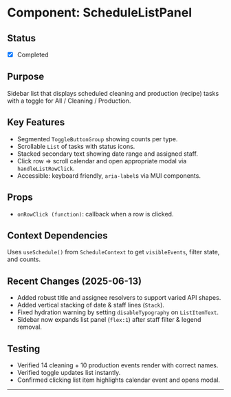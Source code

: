 # Component: ScheduleListPanel

## Status
- [x] Completed

## Purpose
Sidebar list that displays scheduled cleaning and production (recipe) tasks with a toggle for All / Cleaning / Production.

## Key Features
- Segmented `ToggleButtonGroup` showing counts per type.
- Scrollable `List` of tasks with status icons.
- Stacked secondary text showing date range and assigned staff.
- Click row => scroll calendar and open appropriate modal via `handleListRowClick`.
- Accessible: keyboard friendly, `aria-label`s via MUI components.

## Props
- `onRowClick (function)`: callback when a row is clicked.

## Context Dependencies
Uses `useSchedule()` from `ScheduleContext` to get `visibleEvents`, filter state, and counts.

## Recent Changes (2025-06-13)
- Added robust title and assignee resolvers to support varied API shapes.
- Added vertical stacking of date & staff lines (`Stack`).
- Fixed hydration warning by setting `disableTypography` on `ListItemText`.
- Sidebar now expands list panel (`flex:1`) after staff filter & legend removal.

## Testing
- Verified 14 cleaning + 10 production events render with correct names.
- Verified toggle updates list instantly.
- Confirmed clicking list item highlights calendar event and opens modal.

---
